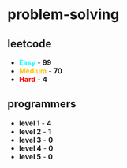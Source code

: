 # problem-solving

## leetcode

- <span style="color :  #00ffff">**Easy**</span> - **99**
- <span style="color :  #ffc20e">**Medium**</span> - **70**
- <span style="color :  red">**Hard**</span> - **4**

## programmers

- **level 1** - **4**
- **level 2** - **1**
- **level 3** - **0**
- **level 4** - **0**
- **level 5** - **0**
